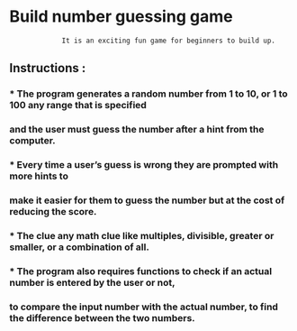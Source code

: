 # Build number guessing game

                 It is an exciting fun game for beginners to build up. 

## Instructions :

### * The program generates a random number from 1 to 10, or 1 to 100 any range that is specified 
### and the user must guess the number after a hint from the computer. 


### * Every time a user’s guess is wrong they are prompted with more hints to
### make it easier for them to guess the number but at the cost of reducing the score. 


### * The clue any math clue like multiples, divisible, greater or smaller, or a combination of all. 


### * The program also requires functions to check if an actual number is entered by the user or not, 
### to compare the input number with the actual number, to find the difference between the two numbers.